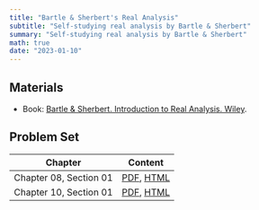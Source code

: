 ```yaml
---
title: "Bartle & Sherbert's Real Analysis"
subtitle: "Self-studying real analysis by Bartle & Sherbert"
summary: "Self-studying real analysis by Bartle & Sherbert"
math: true
date: "2023-01-10"
---
```


## Materials

- Book: [Bartle & Sherbert. Introduction to Real Analysis. Wiley](https://www.wiley.com/en-us/Introduction+to+Real+Analysis%2C+4th+Edition-p-9781119496786).

## Problem Set

| Chapter      | Content  |
|--------------|-----------|
| Chapter 08, Section 01 | [PDF](./ch08-sec01_sol.pdf), [HTML](/bartle-analysis-post/ch08-sec01) |
| Chapter 10, Section 01 | [PDF](./ch10-sec01_sol.pdf), [HTML](/bartle-analysis-post/ch10-sec01) |
